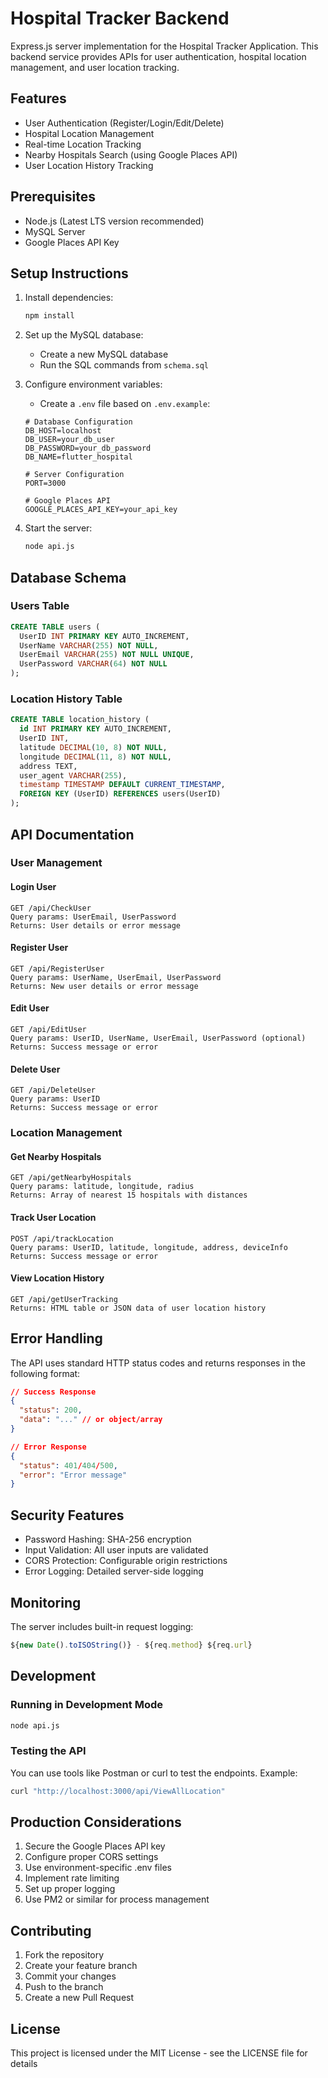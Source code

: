 # Hospital Tracker Backend

Express.js server implementation for the Hospital Tracker Application. This backend service provides APIs for user authentication, hospital location management, and user location tracking.

## Features

- User Authentication (Register/Login/Edit/Delete)
- Hospital Location Management
- Real-time Location Tracking
- Nearby Hospitals Search (using Google Places API)
- User Location History Tracking

## Prerequisites

- Node.js (Latest LTS version recommended)
- MySQL Server
- Google Places API Key

## Setup Instructions

1. Install dependencies:

   ```bash
   npm install
   ```

2. Set up the MySQL database:

   - Create a new MySQL database
   - Run the SQL commands from `schema.sql`

3. Configure environment variables:

   - Create a `.env` file based on `.env.example`:

   ```
   # Database Configuration
   DB_HOST=localhost
   DB_USER=your_db_user
   DB_PASSWORD=your_db_password
   DB_NAME=flutter_hospital

   # Server Configuration
   PORT=3000

   # Google Places API
   GOOGLE_PLACES_API_KEY=your_api_key
   ```

4. Start the server:
   ```bash
   node api.js
   ```

## Database Schema

### Users Table

```sql
CREATE TABLE users (
  UserID INT PRIMARY KEY AUTO_INCREMENT,
  UserName VARCHAR(255) NOT NULL,
  UserEmail VARCHAR(255) NOT NULL UNIQUE,
  UserPassword VARCHAR(64) NOT NULL
);
```

### Location History Table

```sql
CREATE TABLE location_history (
  id INT PRIMARY KEY AUTO_INCREMENT,
  UserID INT,
  latitude DECIMAL(10, 8) NOT NULL,
  longitude DECIMAL(11, 8) NOT NULL,
  address TEXT,
  user_agent VARCHAR(255),
  timestamp TIMESTAMP DEFAULT CURRENT_TIMESTAMP,
  FOREIGN KEY (UserID) REFERENCES users(UserID)
);
```

## API Documentation

### User Management

#### Login User

```
GET /api/CheckUser
Query params: UserEmail, UserPassword
Returns: User details or error message
```

#### Register User

```
GET /api/RegisterUser
Query params: UserName, UserEmail, UserPassword
Returns: New user details or error message
```

#### Edit User

```
GET /api/EditUser
Query params: UserID, UserName, UserEmail, UserPassword (optional)
Returns: Success message or error
```

#### Delete User

```
GET /api/DeleteUser
Query params: UserID
Returns: Success message or error
```

### Location Management

#### Get Nearby Hospitals

```
GET /api/getNearbyHospitals
Query params: latitude, longitude, radius
Returns: Array of nearest 15 hospitals with distances
```

#### Track User Location

```
POST /api/trackLocation
Query params: UserID, latitude, longitude, address, deviceInfo
Returns: Success message or error
```

#### View Location History

```
GET /api/getUserTracking
Returns: HTML table or JSON data of user location history
```

## Error Handling

The API uses standard HTTP status codes and returns responses in the following format:

```json
// Success Response
{
  "status": 200,
  "data": "..." // or object/array
}

// Error Response
{
  "status": 401/404/500,
  "error": "Error message"
}
```

## Security Features

- Password Hashing: SHA-256 encryption
- Input Validation: All user inputs are validated
- CORS Protection: Configurable origin restrictions
- Error Logging: Detailed server-side logging

## Monitoring

The server includes built-in request logging:

```javascript
${new Date().toISOString()} - ${req.method} ${req.url}
```

## Development

### Running in Development Mode

```bash
node api.js
```

### Testing the API

You can use tools like Postman or curl to test the endpoints. Example:

```bash
curl "http://localhost:3000/api/ViewAllLocation"
```

## Production Considerations

1. Secure the Google Places API key
2. Configure proper CORS settings
3. Use environment-specific .env files
4. Implement rate limiting
5. Set up proper logging
6. Use PM2 or similar for process management

## Contributing

1. Fork the repository
2. Create your feature branch
3. Commit your changes
4. Push to the branch
5. Create a new Pull Request

## License

This project is licensed under the MIT License - see the LICENSE file for details
